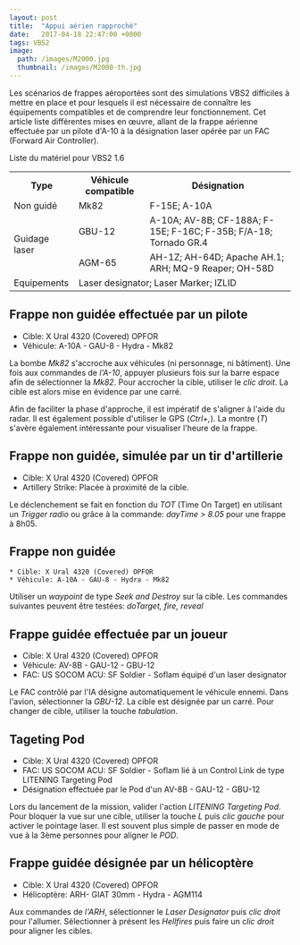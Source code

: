 ```yaml
---
layout: post
title:  "Appui aérien rapproché"
date:   2017-04-18 22:47:00 +0000
tags: VBS2
image:
  path: /images/M2000.jpg
  thumbnail: /images/M2000-th.jpg
---
```

Les scénarios de frappes aéroportées sont des simulations VBS2 difficiles à mettre en place et pour lesquels il est nécessaire de connaître les équipements compatibles et de comprendre leur fonctionnement. Cet article liste différentes mises en œuvre, allant de la frappe aérienne effectuée par un pilote d'A-10 à la désignation laser opérée par un FAC (Forward Air Controller).

Liste du matériel pour VBS2 1.6

<table>
<tbody>
<tr>
<th>Type</th>
<th>Véhicule compatible</th>
<th>Désignation</th>
</tr>
<tr>
<td>Non guidé</td>
<td>Mk82</td>
<td>F-15E; A-10A</td>
</tr>
<tr>
<td rowspan="2">Guidage laser</td>
<td>GBU-12</td>
<td>A-10A; AV-8B; CF-188A; F-15E; F-16C; F-35B; F/A-18; Tornado GR.4</td>
</tr>
<tr>
<td>AGM-65</td>
<td>AH-1Z; AH-64D; Apache AH.1; ARH; MQ-9 Reaper; OH-58D</td>
</tr>
<tr>
<td>Equipements</td>
<td colspan="2">Laser designator; Laser Marker; IZLID</td>
</tr>
</tbody>
</table>

## Frappe non guidée effectuée par un pilote

* Cible: X Ural 4320 (Covered) OPFOR
* Véhicule: A-10A - GAU-8 - Hydra - Mk82

La bombe *Mk82* s'accroche aux véhicules (ni personnage, ni bâtiment). Une fois aux commandes de *l'A-10*, appuyer plusieurs fois sur la barre espace afin de sélectionner la *Mk82*. Pour accrocher la cible, utiliser le *clic droit*. La cible est alors mise en évidence par une carré.

Afin de faciliter la phase d'approche, il est impératif de s'aligner à l'aide du radar. Il est également possible d'utiliser le GPS (*Ctrl+,*). La montre (*T*) s'avère également intéressante pour visualiser l'heure de la frappe.

## Frappe non guidée, simulée par un tir d'artillerie

* Cible: X Ural 4320 (Covered) OPFOR
* Artillery Strike: Placée à proximité de la cible.

Le déclenchement se fait en fonction du *TOT* (Time On Target) en utilisant un *Trigger radio* ou grâce à la commande: *dayTime &gt; 8.05* pour une frappe à 8h05.

## Frappe non guidée

 	* Cible: X Ural 4320 (Covered) OPFOR
 	* Véhicule: A-10A - GAU-8 - Hydra - Mk82

Utiliser un *waypoint* de type *Seek and Destroy* sur la cible. Les commandes suivantes peuvent être testées: *doTarget, fire, reveal*

## Frappe guidée effectuée par un joueur

* Cible: X Ural 4320 (Covered) OPFOR
* Véhicule: AV-8B - GAU-12 - GBU-12
* FAC: US SOCOM ACU: SF Soldier - Soflam équipé d'un laser designator

Le FAC contrôlé par l'IA désigne automatiquement le véhicule ennemi. Dans l'avion, sélectionner la *GBU-12*. La cible est désignée par un carré. Pour changer de cible, utiliser la touche *tabulation*.

## Tageting Pod

* Cible: X Ural 4320 (Covered) OPFOR
* FAC: US SOCOM ACU: SF Soldier - Soflam lié à un Control Link de type LITENING Targeting Pod
* Désignation effectuée par le Pod d'un AV-8B - GAU-12 - GBU-12

Lors du lancement de la mission, valider l'action *LITENING Targeting Pod*. Pour bloquer la vue sur une cible, utiliser la touche *L* puis *clic gauche* pour activer le pointage laser. Il est souvent plus simple de passer en mode de vue à la 3ème personnes pour aligner le *POD*.

## Frappe guidée désignée par un hélicoptère

* Cible: X Ural 4320 (Covered) OPFOR
* Hélicoptère: ARH- GIAT 30mm - Hydra - AGM114

Aux commandes de *l'ARH*, sélectionner le *Laser Designator* puis *clic droit* pour l'allumer. Sélectionner à présent les *Hellfires* puis faire un c*lic droit* pour aligner les cibles.